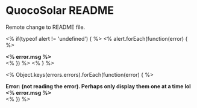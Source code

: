 # QuocoSolar README

Remote change to README file.

<% if(typeof alert != 'undefined') { %>
    <% alert.forEach(function(error) { %>
        <div class="error-prompt">
            <strong><% error.msg %></strong>
        </div>
    <% }) %>
<% } %>

<% Object.keys(errors.errors).forEach(function(error) { %>
    <div class="error-prompt">
        <strong>Error: (not reading the error). Perhaps only display them one at a time lol <% error.msg %></strong>
    </div>
<% }) %>